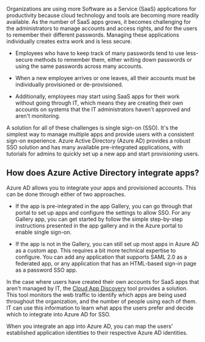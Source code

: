 Organizations are using more Software as a Service (SaaS) applications for productivity because cloud technology and tools are becoming more readily available. As the number of SaaS apps grows, it becomes challenging for the administrators to manage accounts and access rights, and for the users to remember their different passwords. Managing these applications individually creates extra work and is less secure.

- Employees who have to keep track of many passwords tend to use less-secure methods to remember them, either writing down passwords or using the same passwords across many accounts.

- When a new employee arrives or one leaves, all their accounts must be individually provisioned or de-provisioned.

- Additionally, employees may start using SaaS apps for their work without going through IT, which means they are creating their own accounts on systems that the IT administrators haven't approved and aren't monitoring.  

A solution for all of these challenges is single sign-on (SSO). It's the simplest way to manage multiple apps and provide users with a consistent sign-on experience. Azure Active Directory (Azure AD) provides a robust SSO solution and has many available pre-integrated applications, with tutorials for admins to quickly set up a new app and start provisioning users.


## How does Azure Active Directory integrate apps?  

Azure AD allows you to integrate your apps and provisioned accounts. This can be done through either of two approaches.

- If the app is pre-integrated in the app Gallery, you can go through that portal to set up apps and configure the settings to allow SSO. For any Gallery app, you can get started by follow the simple step-by-step instructions presented in the app gallery and in the Azure portal to enable single sign-on.

- If the app is not in the Gallery, you can still set up most apps in Azure AD as a custom app. This requires a bit more technical expertise to configure. You can add any application that supports SAML 2.0 as a federated app, or any application that has an HTML-based sign-in page as a password SSO app.

In the case where users have created their own accounts for SaaS apps that aren't managed by IT, the [Cloud App Discovery](active-directory-cloudappdiscovery-whatis.md) tool provides a solution. This tool monitors the web traffic to identify which apps are being used throughout the organization, and the number of people using each of them. IT can use this information to learn what apps the users prefer and decide which to integrate into Azure AD for SSO.  

When you integrate an app into Azure AD, you can map the users' established application identities to their respective Azure AD identities.  


